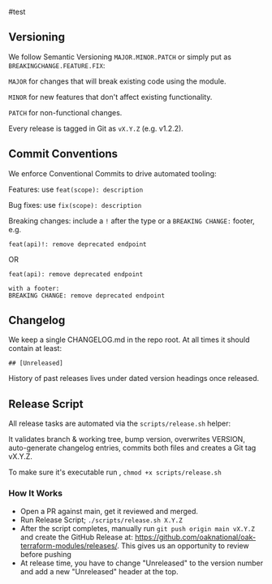 #test
## Versioning
We follow Semantic Versioning `MAJOR.MINOR.PATCH` or simply put as `BREAKINGCHANGE.FEATURE.FIX`:

`MAJOR` for changes that will break existing code using the module.

`MINOR` for new features that don't affect existing functionality.

`PATCH` for non-functional changes.

Every release is tagged in Git as `vX.Y.Z` (e.g. v1.2.2).

## Commit Conventions
We enforce Conventional Commits to drive automated tooling:

Features: use `feat(scope): description`

Bug fixes: use `fix(scope): description`

Breaking changes: include a `!` after the type or a `BREAKING CHANGE:` footer, e.g.

```
feat(api)!: remove deprecated endpoint
```
 OR
```
feat(api): remove deprecated endpoint

with a footer:
BREAKING CHANGE: remove deprecated endpoint
```

## Changelog
We keep a single CHANGELOG.md in the repo root.
At all times it should contain at least:

`## [Unreleased]`

History of past releases lives under dated version headings once released.

## Release Script
All release tasks are automated via the `scripts/release.sh` helper:

It validates branch & working tree, bump version, overwrites VERSION, auto-generate changelog entries, commits both files and creates a Git tag vX.Y.Z.

To make sure it's executable run , `chmod +x scripts/release.sh`

### How It Works
- Open a PR against main, get it reviewed and merged.
- Run Release Script; `./scripts/release.sh X.Y.Z`
- After the script completes, manually run `git push origin main vX.Y.Z` and create the GitHub Release at: https://github.com/oaknational/oak-terraform-modules/releases/. This gives us an opportunity to review before pushing
- At release time, you have to change "Unreleased" to the version number and add a new "Unreleased" header at the top.